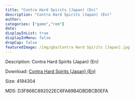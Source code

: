 ```yaml
---
title: "Contra Hard Spirits (Japan) (En)"
description: "Contra Hard Spirits (Japan) (En)"
author: 
categories: ["game","rom"]
date: 
displayInList: true
displayInMenu: false
dropCap: false
featuredImage: /img/gba/Contra Hard Spirits [Japan].jpg
---
```


Description: Contra Hard Spirits (Japan) (En)

Download: <a style="text-decoration:underline;" href="https://mega.nz/#!rCYAmS7R!zsdBHS59Zs1vwWza8-QxEyPm6jYHINvIKe963VDMjZo" target = "_blank" rel = "nofollow" > Contra Hard Spirits (Japan) (En)</a>

Size: 4194304

MD5: D3F866C892022EC6FA89B4DBDBCB0EFA

